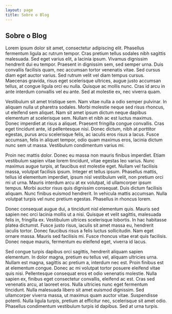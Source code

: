 ```yaml
---
layout: page
title: Sobre o Blog
---
```

## Sobre o Blog

Lorem ipsum dolor sit amet, consectetur adipiscing elit. Phasellus fermentum ligula ac rutrum tempor. Cras pretium tellus sodales nibh sagittis malesuada. Sed eget varius elit, a lacinia ipsum. Vivamus dignissim hendrerit dui eu tempor. Praesent in dignissim sem, sed semper urna. Duis convallis facilisis quam, nec accumsan tortor venenatis vitae. Sed cursus diam eget auctor varius. Sed rutrum velit vel diam tempus cursus. Maecenas gravida, risus eget scelerisque ultrices, augue justo accumsan tellus, at congue ligula orci eu nulla. Quisque ac mollis nunc. Cras id arcu in ante interdum convallis vel eu ante. Sed at molestie ex, nec viverra quam.

Vestibulum sit amet tristique sem. Nam vitae nulla a odio semper pulvinar. In aliquam nulla ut pharetra sodales. Morbi molestie neque sed risus rhoncus, ut eleifend sem aliquet. Nam sit amet ipsum dictum neque dapibus elementum at scelerisque sem. Nullam et nibh ac est luctus maximus. Donec imperdiet at risus a aliquet. Praesent fringilla congue convallis. Cras eget tincidunt ante, id pellentesque nisi. Donec dictum, nibh at porttitor egestas, purus arcu scelerisque felis, ac iaculis eros risus a lacus. Fusce accumsan, felis in aliquet tempor, odio quam maximus eros, lacinia dictum nunc sem ut massa. Vestibulum condimentum varius mi.

Proin nec mattis dolor. Donec eu massa non mauris finibus imperdiet. Etiam vestibulum sapien vitae lorem tincidunt, vitae egestas leo varius. Nunc maximus augue turpis, at faucibus est molestie eget. Nullam vel facilisis massa, volutpat facilisis ipsum. Integer et tellus ipsum. Phasellus mattis, tellus id elementum imperdiet, ipsum nisl vestibulum velit, non pretium orci mi ut urna. Mauris interdum arcu at ex volutpat, id ullamcorper ipsum tempus. Morbi auctor risus quis dignissim consequat. Duis dictum facilisis aliquam. Nunc finibus euismod hendrerit. In vehicula mattis accumsan. Nulla volutpat turpis vel nunc pretium egestas. Phasellus in rhoncus lorem.

Donec consequat augue dui, a tincidunt nisl elementum quis. Mauris sed sapien nec orci lacinia mollis ut a nisi. Quisque et velit sagittis, malesuada felis in, fringilla ex. Vestibulum ultrices scelerisque lobortis. In hac habitasse platea dictumst. Fusce justo risus, iaculis sit amet massa eu, hendrerit iaculis tortor. Donec faucibus risus a felis luctus sollicitudin. Nam eget ornare massa. Mauris sed facilisis mi. Fusce rhoncus vitae erat quis facilisis. Donec neque mauris, fermentum eu eleifend eget, viverra id lacus.

Sed congue turpis dapibus orci sagittis, hendrerit aliquam sapien elementum. In dolor magna, pretium eu tellus vel, aliquam ultricies urna. Nullam est magna, sagittis ac pretium a, interdum nec est. Proin finibus est at elementum congue. Donec ac mi volutpat tortor posuere eleifend vitae quis nisi. Pellentesque consequat eros et odio venenatis molestie. Nulla sapien ex, finibus eget consectetur convallis, eleifend ac est. Cras sed venenatis arcu, at laoreet eros. Nulla ultricies nunc eget fermentum tincidunt. Nulla malesuada libero sit amet euismod dignissim. Sed ullamcorper viverra massa, ut maximus quam auctor vitae. Suspendisse potenti. Nulla ligula turpis, pretium at efficitur nec, scelerisque sit amet odio. Phasellus condimentum vestibulum turpis id dapibus. Sed at urna turpis.